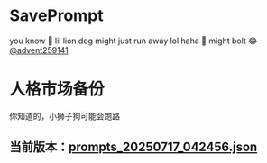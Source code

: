 # SavePrompt
you know 🫠 lil lion dog might just run away lol
haha 🐶 might bolt 😂 [@advent259141](https://github.com/advent259141)

# 人格市场备份
你知道的，小狮子狗可能会跑路

## 当前版本：[prompts_20250717_042456.json](https://github.com/Larch-C/SavePrompt/blob/main/prompts_20250717_042456.json)
